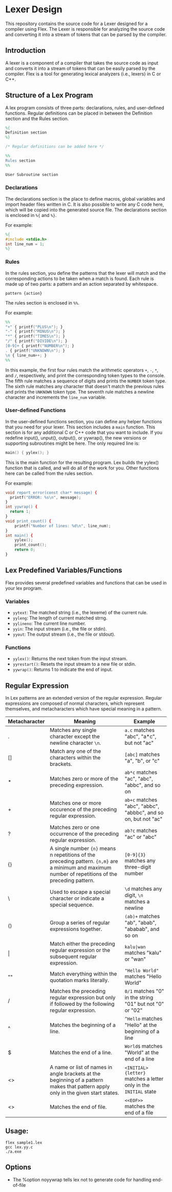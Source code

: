 # Lexer Design
This repository contains the source code for a Lexer designed for a compiler using Flex. The Lexer is responsible for analyzing the source code and converting it into a stream of tokens that can be parsed by the compiler.

## Introduction
A lexer is a component of a compiler that takes the source code as input and converts it into a stream of tokens that can be easily parsed by the compiler. Flex is a tool for generating lexical analyzers (i.e., lexers) in C or C++.

## Structure of a Lex Program

A lex program consists of three parts: declarations, rules, and user-defined functions. Regular definitions can be placed in between the Definition section and the Rules section.
```Lex
%{
Definition section
%}

/* Regular definitions can be added here */

%%
Rules section
%%

User Subroutine section 
```

### Declarations

The declarations section is the place to define macros, global variables and import header files written in C. It is also possible to write any C code here, which will be copied into the generated source file. The declarations section is enclosed in `%{` and `%}`.

For example:
```Lex
%{
#include <stdio.h>
int line_num = 1;
%}
```

### Rules
In the rules section, you define the patterns that the lexer will match and the corresponding actions to be taken when a match is found. Each rule is made up of two parts: a pattern and an action separated by whitespace.
```
pattern {action}
```
The rules section is enclosed in `%%`.

For example:
``` Lex
%%
"+" { printf("PLUS\n"); }
"-" { printf("MINUS\n"); }
"*" { printf("TIMES\n"); }
"/" { printf("DIVIDE\n"); }
[0-9]+ { printf("NUMBER\n"); }
. { printf("UNKNOWN\n"); }
\n { line_num++; }
%%
```

In this example, the first four rules match the arithmetic operators `+`, `-`, `*`, and `/`, respectively, and print the corresponding token types to the console. The fifth rule matches a sequence of digits and prints the `NUMBER` token type. The sixth rule matches any character that doesn't match the previous rules and prints the `UNKNOWN` token type. The seventh rule matches a newline character and increments the `line_num` variable. 

### User-defined Functions

In the user-defined functions section, you can define any helper functions that you need for your lexer. This section includes a `main` function. This section is for any additional C or C++ code that you want to include. If you redefine input(), unput(), output(), or yywrap(), the new versions or supporting subroutines might be here. The only required line is:
```C
main() { yylex(); }
```
This is the main function for the resulting program. Lex builds the yylex() function that is called, and will do all of the work for you. Other functions here can be called from the rules section.

For example:
```lex
void report_error(const char* message) {
  printf("ERROR: %s\n", message);
}
int yywrap() {
  return 1;
}
void print_count() {
    printf("Number of lines: %d\n", line_num);
}
int main() {
    yylex();
    print_count();
    return 0;
}
```


## Lex Predefined Variables/Functions

Flex provides several predefined variables and functions that can be used in your lex program.

### Variables

- `yytext`: The matched string (i.e., the lexeme) of the current rule.
- `yyleng`: The length of current matched strng.
- `yylineno`: The current line number.
- `yyin`: The input stream (i.e., the file or stdin).
- `yyout`: The output stream (i.e., the file or stdout).


### Functions

- `yylex()`: Returns the next token from the input stream.
- `yyrestart()`: Resets the input stream to a new file or stdin.
- `yywrap()`: Returns 1 to indicate the end of input.

## Regular Expression

In Lex patterns are an extended version of the regular expression. Regular expressions are composed of normal characters, which represent themselves, and metacharacters which have special meaning in a pattern.

| Metacharacter | Meaning                                | Example          |
|--------------|----------------------------------------|------------------|
| .            | Matches any single character except the newline character `\n`. | `a.c` matches "abc", "a*c", but not "ac" |
| []           | Match any one of the characters within the brackets. | `[abc]` matches "a", "b", or "c" |
| *            | Matches zero or more of the preceding expression. | `ab*c` matches "ac", "abc", "abbc", and so on |
| +            | Matches one or more occurence of the preceding regular expression. | `ab+c` matches "abc", "abbc", "abbbc", and so on, but not "ac" |
| ?            | Matches zero or one occurrence of the preceding regular expression. | `ab?c` matches "ac" or "abc" |
| {}           | A single number `{n}` means n repetitions of the preceding pattern. `{n,m}` are a minimum and maximum number of repetitions of the preceding pattern. | `[0-9]{3}` matches any three-digit number |
| \            | Used to escape a special character or indicate a special sequence. | `\d` matches any digit, `\n` matches a newline |
| ()           | Group a series of regular expressions together. | `(ab)+` matches "ab", "abab", "ababab", and so on |
| \|           | Match either the preceding regular expression or the subsequent regular expression. | `kalu\|wan` matches "kalu" or "wan" |
| ""           | Match everything within the quotation marks literally. | `"Hello World"` matches "Hello World" |
| /            | Matches the preceding regular expression but only if followed by the following regular expression. | `0/1` matches "0" in the string "01" but not "0" or "02" |
| ^            | Matches the beginning of a line. | `^Hello` matches "Hello" at the beginning of a line |
| $            | Matches the end of a line. | `World$` matches "World" at the end of a line |
| <>           | A name or list of names in angle brackets at the beginning of a pattern makes that pattern apply only in the given start states. | `<INITIAL> {letter}` matches a letter only in the `INITIAL` state |
| <<EOF>>      | Matches the end of file. | `<<EOF>>` matches the end of a file |


 ## Usage: 
 ```
 flex sample1.lex
 gcc lex.yy.c
 ./a.exe
 ```
 
 ## Options
  - The %option noyywrap tells lex not to generate code for handling end-of-file

